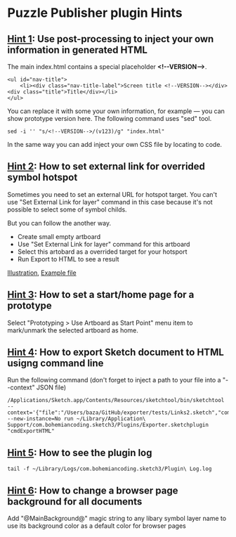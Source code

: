 # Puzzle Publisher plugin Hints

## [Hint 1](#hint1): Use post-processing to inject your own information in generated HTML

The main index.html contains a special placeholder **\<!\-\-VERSION\-\-\>**.

	<ul id="nav-title">
    	<li><div class="nav-title-label">Screen title <!--VERSION--></div><div class="title">Title</div></li>
    </ul>

You can replace it with some your own information, for example — you can show prototype version here.
The following command uses "sed" tool.

	sed -i '' "s/<!--VERSION-->/(v123)/g" "index.html"
	
In the same way you can add inject your own CSS file by locating to <!--HEAD_INJECT--> code.


## [Hint 2](#hint2): How to set external link for overrided symbol hotspot 

Sometimes you need to set an external URL for hotspot target. You can't use "Set External Link for layer" command in this case because it's not possible to select some of symbol childs. 

But you can follow the another way. 
- Create small empty artboard
- Use "Set External Link for layer" command for this artboard
- Select this artobard as a overrided target for your hotsport 
- Run Export to HTML to see a result

[Illustration](https://github.com/ingrammicro/puzzle-publisher/raw/master/tests/Pictures/Link-ExternalArtboard.png), [Example file](https://github.com/ingrammicro/puzzle-publisher/raw/master/tests/Link-ExternalArtboard.sketch)


## [Hint 3](#hint3): How to set a start/home page for a prototype
Select "Prototyping > Use Artboard as Start Point" menu item to mark/unmark the selected artboard as home.

## [Hint 4](#hint4): How to export Sketch document to  HTML usigng command line
Run the following command (don't forget to inject a path to your file into  a "--context" JSON file)

	/Applications/Sketch.app/Contents/Resources/sketchtool/bin/sketchtool  --context='{"file":"/Users/baza/GitHub/exporter/tests/Links2.sketch","commands":"sync,export,publish,save,close"}' --new-instance=No run ~/Library/Application\ Support/com.bohemiancoding.sketch3/Plugins/Exporter.sketchplugin "cmdExportHTML"

## [Hint 5](#hint5): How to see the plugin log
	tail -f ~/Library/Logs/com.bohemiancoding.sketch3/Plugin\ Log.log


## [Hint 6](#hint6): How to change a browser page background for all documents
 Add "@MainBackground@" magic string to any libary symbol layer name to use its background color as a default color for browser pages

